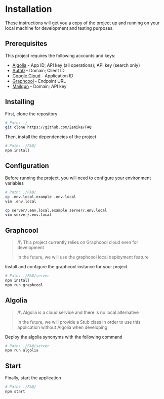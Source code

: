 # Installation

These instructions will get you a copy of the project up and running on your local machine for development and testing purposes.

## Prerequisites

This project requires the following accounts and keys:

* [Algolia](https://www.algolia.com) - App ID; API key (all operations); API key (search only)
* [Auth0](https://auth0.com) - Domain; Client ID
* [Google Cloud](https://cloud.google.com) - Application ID
* [Graphcool](https://www.graph.cool) - Endpoint URL
* [Mailgun](https://www.mailgun.com) - Domain; API key

## Installing

First, clone the repository

```bash
# Path: ./
git clone https://github.com/Zenika/FAQ
```

Then, install the dependencies of the project

```bash
# Path: ./FAQ/
npm install
```

## Configuration

Before running the project, you will need to configure your environment variables

```bash
# Path: ./FAQ/
cp .env.local.example .env.local
vim .env.local

cp server/.env.local.example server/.env.local
vim server/.env.local
```

## Graphcool

> /!\ This project currently relies on Graphcool cloud even for development
>
> In the future, we will use the graphcool local deployment feature

Install and configure the graphcool instance for your project

```bash
# Path: ./FAQ/server
npm install
npm run graphcool
```

## Algolia

> /!\ Algolia is a cloud service and there is no local alternative
>
> In the future, we will provide a Stub class in order to use this application without Algolia when developing

Deploy the algolia synonyms with the following command

```bash
# Path: ./FAQ/server
npm run algolia
```

## Start

Finally, start the application

```bash
# Path: ./FAQ/
npm start
```
